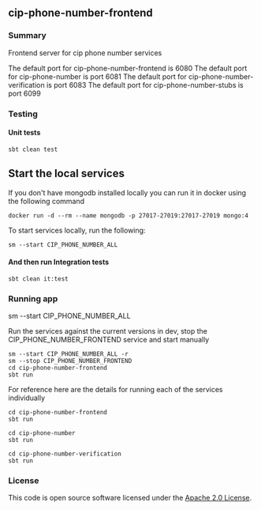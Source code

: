 
## cip-phone-number-frontend

### Summary

Frontend server for cip phone number services

The default port for cip-phone-number-frontend is 6080
The default port for cip-phone-number is port 6081
The default port for cip-phone-number-verification is port 6083
The default port for cip-phone-number-stubs is port 6099

### Testing

#### Unit tests

    sbt clean test

## Start the local services

If you don't have mongodb installed locally you can run it in docker using the following command

    docker run -d --rm --name mongodb -p 27017-27019:27017-27019 mongo:4

To start services locally, run the following:

    sm --start CIP_PHONE_NUMBER_ALL

#### And then run Integration tests

    sbt clean it:test

### Running app

sm --start CIP_PHONE_NUMBER_ALL

Run the services against the current versions in dev, stop the CIP_PHONE_NUMBER_FRONTEND service and start manually

    sm --start CIP_PHONE_NUMBER_ALL -r
    sm --stop CIP_PHONE_NUMBER_FRONTEND
    cd cip-phone-number-frontend
    sbt run

For reference here are the details for running each of the services individually

    cd cip-phone-number-frontend
    sbt run
 
    cd cip-phone-number
    sbt run

    cd cip-phone-number-verification
    sbt run

### License

This code is open source software licensed under the [Apache 2.0 License]("http://www.apache.org/licenses/LICENSE-2.0.html").
